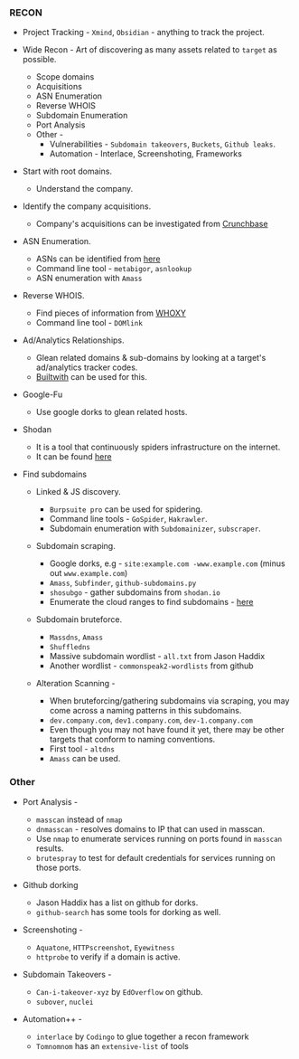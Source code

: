 ### RECON

- Project Tracking - `Xmind`, `Obsidian` - anything to track the project.
- Wide Recon - Art of discovering as many assets related to `target` as possible.
	- Scope domains
	- Acquisitions
	- ASN Enumeration
	- Reverse WHOIS
	- Subdomain Enumeration
	- Port Analysis
	- Other - 
		- Vulnerabilities - `Subdomain takeovers`, `Buckets`, `Github leaks`.
		- Automation - Interlace, Screenshoting, Frameworks

- Start with root domains.
	- Understand the company.

- Identify the company acquisitions.
	- Company's acquisitions can be investigated from [Crunchbase](https://crunchbase.com)

- ASN Enumeration.
	- ASNs can be identified from [here](http://bgp.he.net)
	- Command line tool - `metabigor`, `asnlookup`
	- ASN enumeration with `Amass`

- Reverse WHOIS.
	- Find pieces of information from [WHOXY](https://whoxy.com)
	- Command line tool - `DOMlink`

- Ad/Analytics Relationships.
	- Glean related domains & sub-domains by looking at a target's ad/analytics tracker codes.
	- [Builtwith](https://builtwith.com) can be used for this.

- Google-Fu
	- Use google dorks to glean related hosts.

- Shodan
	- It is a tool that continuously spiders infrastructure on the internet.
	- It can be found [here](https://shodan.io)

- Find subdomains
	- Linked & JS discovery.
		- `Burpsuite pro` can be used for spidering.
		- Command line tools - `GoSpider`, `Hakrawler`.
		- Subdomain enumeration with `Subdomainizer`, `subscraper`.
	- Subdomain scraping.
		- Google dorks, e.g - `site:example.com -www.example.com` (minus out `www.example.com`)
		- `Amass`, `Subfinder`, `github-subdomains.py`
		- `shosubgo` - gather subdomains from `shodan.io`
		- Enumerate the cloud ranges to find subdomains - [here](https://tls.bufferover.run/dns?q=.twitch.tv)
	- Subdomain bruteforce.
		- `Massdns`, `Amass`
		- `Shuffledns`
		- Massive subdomain wordlist - `all.txt` from Jason Haddix
		- Another wordlist - `commonspeak2-wordlists` from github

	-	Alteration Scanning - 
		-	When bruteforcing/gathering subdomains via scraping, you may come across a naming patterns in this subdomains.
		-	`dev.company.com`, `dev1.company.com`, `dev-1.company.com`
		-	Even though you may not have found it yet, there may be other targets that conform to naming conventions.
		-	First tool - `altdns`
		-	`Amass` can be used.


### Other

- Port Analysis - 
	- `masscan` instead of `nmap`
	- `dnmasscan` - resolves domains to IP that can used in masscan.
	- Use `nmap` to enumerate services running on ports found in `masscan` results.
	- `brutespray` to test for default credentials for services running on those ports.

- Github dorking
	- Jason Haddix has a list on github for dorks.
	- `github-search`  has some tools for dorking as well.

- Screenshoting - 
	- `Aquatone`, `HTTPscreenshot`, `Eyewitness`
	- `httprobe` to verify if a domain is active.

- Subdomain Takeovers - 
	- `Can-i-takeover-xyz` by `EdOverflow` on github.
	- `subover`, `nuclei`	

- Automation++ - 
	- `interlace` by `Codingo` to glue together a recon framework
	- `Tomnomnom` has an `extensive-list` of tools